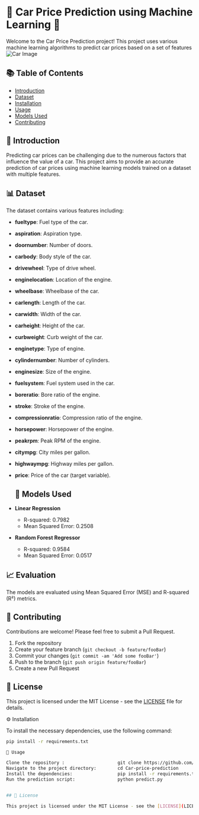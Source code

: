 # 🚗 Car Price Prediction using Machine Learning 🧠

Welcome to the Car Price Prediction project! This project uses various machine learning algorithms to predict car prices based on a set of features
![Car Image](https://media.licdn.com/dms/image/D4E12AQHcnePeXhLdBw/article-cover_image-shrink_720_1280/0/1680187651527?e=2147483647&v=beta&t=Jp10J-dQMmypAwk3EvloMVOGHqaAyHBlDUI492cJjnE)


## 📚 Table of Contents

- [Introduction](#-introduction)
- [Dataset](#-dataset)
- [Installation](#-installation)
- [Usage](#-usage)
- [Models Used](#-models-used)
- [Contributing](#-contributing)

## 🌟 Introduction

Predicting car prices can be challenging due to the numerous factors that influence the value of a car. This project aims to provide an accurate prediction of car prices using machine learning models trained on a dataset with multiple features.

## 📊 Dataset

The dataset contains various features including:

- **fueltype**: Fuel type of the car.
- **aspiration**: Aspiration type.
- **doornumber**: Number of doors.
- **carbody**: Body style of the car.
- **drivewheel**: Type of drive wheel.
- **enginelocation**: Location of the engine.
- **wheelbase**: Wheelbase of the car.
- **carlength**: Length of the car.
- **carwidth**: Width of the car.
- **carheight**: Height of the car.
- **curbweight**: Curb weight of the car.
- **enginetype**: Type of engine.
- **cylindernumber**: Number of cylinders.
- **enginesize**: Size of the engine.
- **fuelsystem**: Fuel system used in the car.
- **boreratio**: Bore ratio of the engine.
- **stroke**: Stroke of the engine.
- **compressionratio**: Compression ratio of the engine.
- **horsepower**: Horsepower of the engine.
- **peakrpm**: Peak RPM of the engine.
- **citympg**: City miles per gallon.
- **highwaympg**: Highway miles per gallon.
- **price**: Price of the car (target variable).

  ## 🤖 Models Used

- **Linear Regression**
  - R-squared: 0.7982
  - Mean Squared Error: 0.2508

- **Random Forest Regressor**
  - R-squared: 0.9584
  - Mean Squared Error: 0.0517

## 📈 Evaluation

The models are evaluated using Mean Squared Error (MSE) and R-squared (R²) metrics.

## 🤝 Contributing

Contributions are welcome! Please feel free to submit a Pull Request.

1. Fork the repository
2. Create your feature branch (`git checkout -b feature/fooBar`)
3. Commit your changes (`git commit -am 'Add some fooBar'`)
4. Push to the branch (`git push origin feature/fooBar`)
5. Create a new Pull Request

## 📝 License

This project is licensed under the MIT License - see the [LICENSE](LICENSE) file for details.


⚙️ Installation

To install the necessary dependencies, use the following command:

```bash
pip install -r requirements.txt

🚀 Usage

Clone the repository :                    git clone https://github.com/Elangovan0101/Car-price-prediction.git
Navigate to the project directory:        cd Car-price-prediction
Install the dependencies:                 pip install -r requirements.txt
Run the prediction script:                python predict.py


## 📝 License

This project is licensed under the MIT License - see the [LICENSE](LICENSE) file for details.


